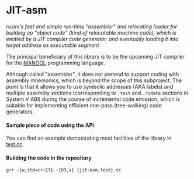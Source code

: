 JIT-asm
=======

*rusini's fast and simple run-time "assembler" and relocating loader for building up "object code" (kind of relocatable machine code), which is emitted by a JIT
compiler code generator, and eventually loading it into target address as executable segment*

The principal beneficiary of this library is to be the upcoming JIT compiler for the [MANOOL](https://manool.org) programming language.

Although called "assembler", it does not pretend to support coding with assembly mnemonics, which is beyond the scope of this subproject. The point is that it
allows you to use symbolic addresses (AKA labels) and multiple assembly sections (corresponding to `.text` and `.rodata` sections in System V ABI) during the
course of incremental code emission, which is suitable for implementing efficient one-pass (tree-walking) code generators.

#### Sample piece of code using the API

You can find an example demostrating most facilities of the library in [test.cc](test.cc).

#### Building the code in the repository

    g++ -{w,std=c++17} -{O3,s} {jit-asm,test}.cc

